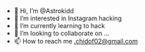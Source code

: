 - 👋 Hi, I’m @Astrokidd
- 👀 I’m interested in Instagram hacking 
- 🌱 I’m currently learning to hack
- 💞️ I’m looking to collaborate on ...
- 📫 How to reach me .chidof02@gmail.com 

<!---
Astrokidd/Astrokidd is a ✨ special ✨ repository because its `README.md` (this file) appears on your GitHub profile.
You can click the Preview link to take a look at your changes.
--->
